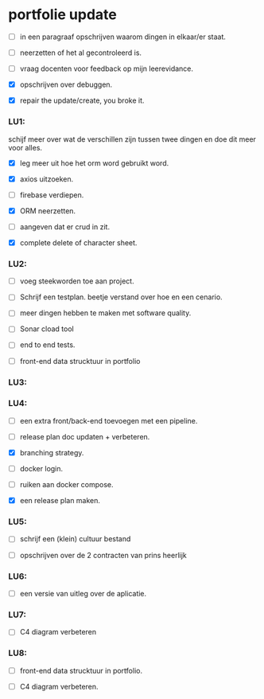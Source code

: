 # portfolie update


- [ ] in een paragraaf opschrijven waarom dingen in elkaar/er staat.

- [ ] neerzetten of het al gecontroleerd is.

- [ ] vraag docenten voor feedback op mijn leerevidance.

- [x] opschrijven over debuggen.

- [x] repair the update/create, you broke it.


### LU1:
schijf meer over wat de verschillen zijn tussen twee dingen en doe dit meer voor alles.

- [x] leg meer uit hoe het orm word gebruikt word.

- [x] axios uitzoeken.

- [ ] firebase verdiepen.

- [x] ORM neerzetten.

- [ ] aangeven dat er crud in zit.

- [x] complete delete of character sheet.

### LU2:

- [ ] voeg steekworden toe aan project.

- [ ] Schrijf een testplan. beetje verstand over hoe en een cenario.

- [ ] meer dingen hebben te maken met software quality.

- [ ] Sonar cload tool

- [ ] end to end tests.

- [ ] front-end data strucktuur in portfolio 

### LU3:

### LU4:

- [ ] een extra front/back-end toevoegen met een pipeline.

- [ ] release plan doc updaten + verbeteren.

- [x] branching strategy.

- [ ] docker login.

- [ ] ruiken aan docker compose.

- [x] een release plan maken.

### LU5:

- [ ] schrijf een (klein) cultuur bestand

- [ ] opschrijven over de 2 contracten van prins heerlijk   

### LU6:

- [ ] een versie van uitleg over de aplicatie.

### LU7:

- [ ] C4 diagram verbeteren

### LU8:

- [ ] front-end data strucktuur in portfolio. 

- [ ] C4 diagram verbeteren.
